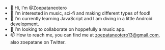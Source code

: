 - 👋 Hi, I’m @Zoepataneotero
- 👀 I’m interested in music, sci-fi and making different types of food!
- 🌱 I’m currently learning JavaScript and I am diving in a little Android development.
- 💞️ I’m looking to collaborate on hoppefully a music app.
- 📫 How to reach me, you can find me at zoepataneotero13@gmail.com, also zoepatane on Twitter.

<!---
Zoepataneotero/Zoepataneotero is a ✨ special ✨ repository because its `README.md` (this file) appears on your GitHub profile.
You can click the Preview link to take a look at your changes.
--->
